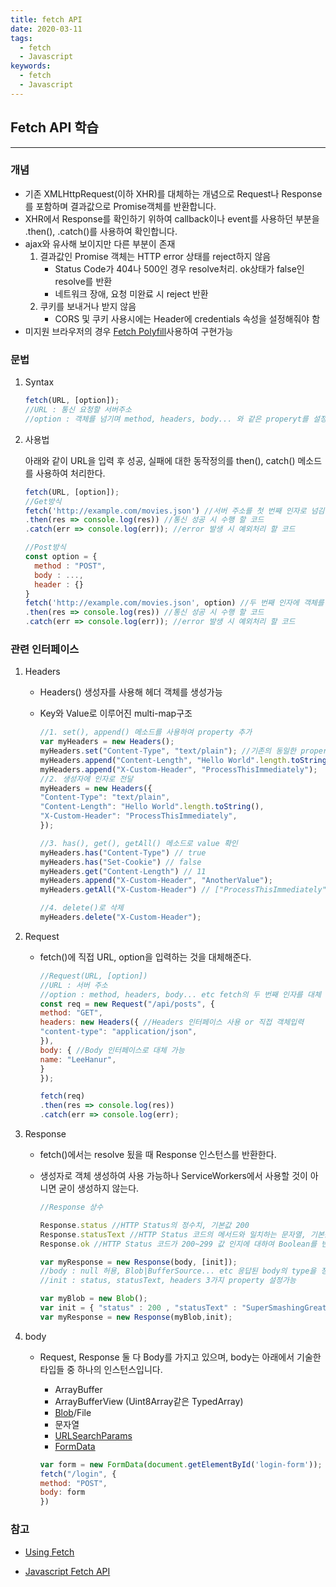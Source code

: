 ```yaml
---
title: fetch API
date: 2020-03-11
tags:
  - fetch
  - Javascript
keywords:
  - fetch
  - Javascript
---
```


## Fetch API 학습

---

### 개념

- 기존 XMLHttpRequest(이하 XHR)를 대체하는 개념으로 Request나 Response를 포함하며 결과값으로 Promise객체를 반환합니다.
- XHR에서 Response를 확인하기 위하여 callback이나 event를 사용하던 부분을 .then(), .catch()를 사용하여 확인합니다.
- ajax와 유사해 보이지만 다른 부분이 존재
  1. 결과값인 Promise 객체는 HTTP error 상태를 reject하지 않음
     - Status Code가 404나 500인 경우 resolve처리. ok상태가 false인 resolve를 반환
     - 네트워크 장애, 요청 미완료 시 reject 반환
  2. 쿠키를 보내거나 받지 않음
     - CORS 및 쿠키 사용시에는 Header에 credentials 속성을 설정해줘야 함
- 미지원 브라우저의 경우 [Fetch Polyfill](https://github.com/github/fetch)사용하여 구현가능

### 문법

1.  Syntax

    ```Javascript
    fetch(URL, [option]);
    //URL : 통신 요청할 서버주소
    //option : 객체를 넘기며 method, headers, body... 와 같은 properyt를 설정한다.
    ```

2.  사용법

    아래와 같이 URL을 입력 후 성공, 실패에 대한 동작정의를 then(), catch() 메소드를 사용하여 처리한다.

    ```Javascript
    fetch(URL, [option]);
    //Get방식
    fetch('http://example.com/movies.json') //서버 주소를 첫 번째 인자로 넘김
    .then(res => console.log(res)) //통신 성공 시 수행 할 코드
    .catch(err => console.log(err)); //error 발생 시 예외처리 할 코드

    //Post방식
    const option = {
      method : "POST",
      body : ...,
      header : {}
    }
    fetch('http://example.com/movies.json', option) //두 번째 인자에 객체를 인자로 전달한다
    .then(res => console.log(res)) //통신 성공 시 수행 할 코드
    .catch(err => console.log(err)); //error 발생 시 예외처리 할 코드
    ```

### 관련 인터페이스

1.  Headers

    - Headers() 생성자를 사용해 헤더 객체를 생성가능
    - Key와 Value로 이루어진 multi-map구조

      ```Javascript
      //1. set(), append() 메소드를 사용하여 property 추가
      var myHeaders = new Headers();
      myHeaders.set("Content-Type", "text/plain"); //기존의 동일한 property가 존재시 덮어쓰기
      myHeaders.append("Content-Length", "Hello World".length.toString());
      myHeaders.append("X-Custom-Header", "ProcessThisImmediately");
      //2. 생성자에 인자로 전달
      myHeaders = new Headers({
      "Content-Type": "text/plain",
      "Content-Length": "Hello World".length.toString(),
      "X-Custom-Header": "ProcessThisImmediately",
      });

      //3. has(), get(), getAll() 메소드로 value 확인
      myHeaders.has("Content-Type") // true
      myHeaders.has("Set-Cookie") // false
      myHeaders.get("Content-Length") // 11
      myHeaders.append("X-Custom-Header", "AnotherValue");
      myHeaders.getAll("X-Custom-Header") // ["ProcessThisImmediately", "AnotherValue"]

      //4. delete()로 삭제
      myHeaders.delete("X-Custom-Header");
      ```

2.  Request

    - fetch()에 직접 URL, option을 입력하는 것을 대체해준다.

      ```Javascript
      //Request(URL, [option])
      //URL : 서버 주소
      //option : method, headers, body... etc fetch의 두 번째 인자를 대체
      const req = new Request("/api/posts", {
      method: "GET",
      headers: new Headers({ //Headers 인터페이스 사용 or 직접 객체입력
      "content-type": "application/json",
      }),
      body: { //Body 인터페이스로 대체 가능
      name: "LeeHanur",
      }
      });

      fetch(req)
      .then(res => console.log(res))
      .catch(err => console.log(err);
      ```

3.  Response

    - fetch()에서는 resolve 됬을 때 Response 인스턴스를 반환한다.
    - 생성자로 객체 생성하여 사용 가능하나 ServiceWorkers에서 사용할 것이 아니면 굳이 생성하지 않는다.

      ```Javascript
      //Response 상수

      Response.status //HTTP Status의 정수치, 기본값 200
      Response.statusText //HTTP Status 코드의 메서드와 일치하는 문자열, 기본값은 "OK"
      Response.ok //HTTP Status 코드가 200~299 값 인지에 대하여 Boolean를 반환

      var myResponse = new Response(body, [init]);
      //body : null 허용, Blob|BufferSource... etc 응답된 body의 type을 정의
      //init : status, statusText, headers 3가지 property 설정가능

      var myBlob = new Blob();
      var init = { "status" : 200 , "statusText" : "SuperSmashingGreat!" };
      var myResponse = new Response(myBlob,init);
      ```

4.  body

    - Request, Response 둘 다 Body를 가지고 있으며, body는 아래에서 기술한 타입들 중 하나의 인스턴스입니다.

      - ArrayBuffer
      - ArrayBufferView (Uint8Array같은 TypedArray)
      - [Blob](https://developer.mozilla.org/ko/docs/Web/API/Blob)/File
      - 문자열
      - [URLSearchParams](https://developer.mozilla.org/ko/docs/Web/API/URLSearchParams)
      - [FormData](https://developer.mozilla.org/ko/docs/Web/API/FormData)

      ```Javascript
      var form = new FormData(document.getElementById('login-form'));
      fetch("/login", {
      method: "POST",
      body: form
      })
      ```

### 참고

- [Using Fetch](https://developer.mozilla.org/ko/docs/Web/API/Fetch_API/Fetch%EC%9D%98_%EC%82%AC%EC%9A%A9%EB%B2%95)

- [Javascript Fetch API](https://medium.com/@kkak10/javascript-fetch-api-e26bfeaad9b6)
